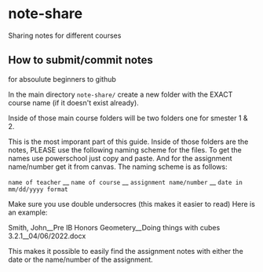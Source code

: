 # note-share
Sharing notes for different courses

## How to submit/commit notes

for absoulute beginners to github 

In the main directory `note-share/` create a new folder with the EXACT course name (if it doesn't exist already).

Inside of those main course folders will be two folders one for smester 1 & 2.

This is the most imporant part of this guide. Inside of those folders are the notes, PLEASE use the following naming scheme for the files. To get the names use powerschool just copy and paste. And for the assignment name/number get it from canvas. The naming scheme is as follows:

`name of teacher` __ `name of course` __ `assignment name/number` __ `date in mm/dd/yyyy format` 

Make sure you use double undersocres (this makes it easier to read)
Here is an example:

Smith, John__Pre IB Honors Geometery__Doing things with cubes 3.2.1__04/06/2022.docx

This makes it possible to easily find the assignment notes with either the date or the name/number of the assignment.
